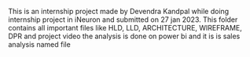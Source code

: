 This is an internship project made by Devendra Kandpal while doing internship project in iNeuron and submitted on 27 jan 2023. This folder contains all important files like HLD, LLD, ARCHITECTURE, WIREFRAME, DPR and project video
the analysis is done on power bi and it is is sales analysis named file 
